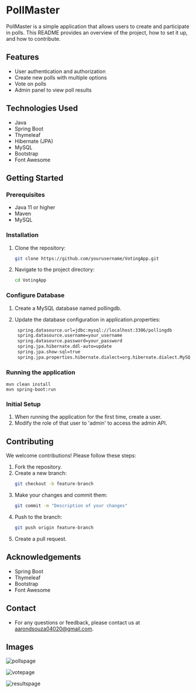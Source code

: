 # PollMaster

PollMaster is a simple application that allows users to create and participate in polls. This README provides an overview of the project, how to set it up, and how to contribute.

## Features

- User authentication and authorization
- Create new polls with multiple options
- Vote on polls
- Admin panel to view poll results

## Technologies Used

- Java
- Spring Boot
- Thymeleaf
- Hibernate (JPA)
- MySQL
- Bootstrap
- Font Awesome

## Getting Started

### Prerequisites

- Java 11 or higher
- Maven
- MySQL

### Installation

1. Clone the repository:
    ```sh
    git clone https://github.com/yourusername/VotingApp.git
    ```
2. Navigate to the project directory:
    ```sh
    cd VotingApp
    ```

### Configure Database

1. Create a MySQL database named pollingdb.

2. Update the database configuration in application.properties:
   ```sh
    spring.datasource.url=jdbc:mysql://localhost:3306/pollingdb
    spring.datasource.username=your_username
    spring.datasource.password=your_password
    spring.jpa.hibernate.ddl-auto=update
    spring.jpa.show-sql=true
    spring.jpa.properties.hibernate.dialect=org.hibernate.dialect.MySQL5Dialect
    ```

### Running the application

    mvn clean install
    mvn spring-boot:run

### Initial Setup

1. When running the application for the first time, create a user.
2. Modify the role of that user to 'admin' to access the admin API.

## Contributing

We welcome contributions! Please follow these steps:

1. Fork the repository.
2. Create a new branch:
    ```sh
    git checkout -b feature-branch
    ```
3. Make your changes and commit them:
    ```sh
    git commit -m "Description of your changes"
    ```
4. Push to the branch:
    ```sh
    git push origin feature-branch
    ```
5. Create a pull request.

## Acknowledgements
- Spring Boot
- Thymeleaf
- Bootstrap
- Font Awesome

## Contact

- For any questions or feedback, please contact us at aarondsouza04020@gmail.com.

## Images
![pollspage](https://github.com/user-attachments/assets/75b4f366-a151-4dc0-bb9c-bf3257efc2dd)

![votepage](https://github.com/user-attachments/assets/e491838e-1d6d-4d0b-b8f9-8d4abc870b4b)

![resultspage](https://github.com/user-attachments/assets/3551ff6e-7de1-423d-a841-14acca4b8f59)




